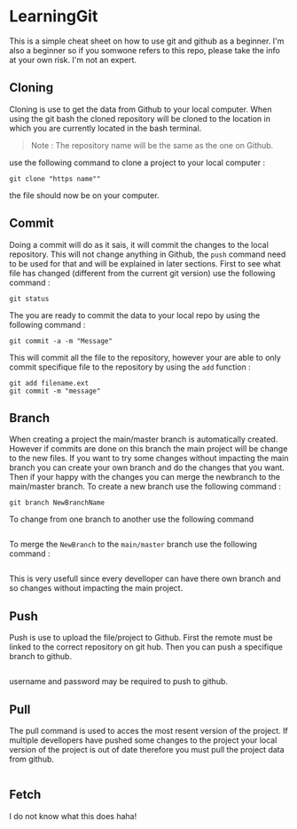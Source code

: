 # LearningGit

This is a simple cheat sheet on how to use git and github as a beginner. I'm also a beginner so if you somwone refers to this repo, please take the info at your own risk. I'm not an expert.

## Cloning

Cloning is use to get the data from Github to your local computer. When using the git bash the cloned repository will be cloned to the location in which you are currently located in the bash terminal.

> Note : The repository name will be the same as the one on Github.

use the following command to clone a project to your local computer :

```git
git clone "https name""
```

the file should now be on your computer.

## Commit

Doing a commit will do as it sais, it will commit the changes to the local repository. This will not change anything in Github, the `push` command need to be used for that and will be explained in later sections. First to see what file has changed (different from the current git version) use the following command :

```git 
git status
```

The you are ready to commit the data to your local repo by using the following command :

```git 
git commit -a -m "Message"
```

This will commit all the file to the repository, however your are able to only commit specifique file to the repository by using the `add` function :

```git
git add filename.ext
git commit -m "message"
```

## Branch

When creating a project the main/master branch is automatically created. However if commits are done on this branch the main project will be change to the new files. If you want to try some changes without impacting the main branch you can create your own branch and do the changes that you want. Then if your happy with the changes you can merge the newbranch to the main/master branch. To create a new branch use the following command :

```git
git branch NewBranchName
```

To change from one branch to another use the following command

```git

```

To merge the `NewBranch` to the `main/master` branch use the following command :

```git 

```

This is very usefull since every develloper can have there own branch and so changes without impacting the main project.

## Push

Push is use to upload the file/project to Github. First the remote must be linked to the correct repository on git hub. Then you can push a specifique branch to github.

```git 

```

username and password may be required to push to github.

## Pull

The pull command is used to acces the most resent version of the project. If multiple devellopers have pushed some changes to the project your local version of the project is out of date therefore you must pull the project data from github.

```git 

```

## Fetch

I do not know what this does haha!
